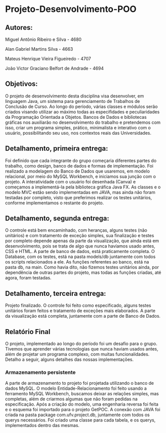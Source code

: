 # Projeto-Desenvolvimento-POO

## Autores:

Miguel Antônio Ribeiro e Silva - 4680

Alan Gabriel Martins Silva - 4663

Mateus Henrique Vieira Figueiredo - 4707

João Victor Graciano Belfort de Andrade - 4694

## Objetivos:

O projeto de desenvolvimento desta disciplina visa desenvolver, em linguagem Java, um sistema para gerenciamento de Trabalhos de Conclusão de Curso.
Ao longo do período, várias classes e módulos serão criados visando utilizar ao máximo todas as especifidades e  peculiaridades da Programação Orientada a Objetos.
Bancos de Dados e bibliotecas gráficas nos auxiliarão no desenvolvimento do trabalho e pretendemos com isso, criar um programa simples, prático, minimalista e  interativo com o usuário, possibilitando seu uso, nos contextos reais das Universidades.

## Detalhamento, primeira entrega:

Foi definido que cada integrante do grupo começaria diferentes partes do trabalho, como design, banco de dados e formas de implementação. Foi realizado a modelagem do Banco de Dados que usaremos, em modelo relacional, por meio do MySQL Workbench, e iniciamos sua junção com o projeto. A interatividade com o usuário foi desenhada (Canva) e começamos a implementá-la pela biblioteca gráfica Java FX. As classes e o modelo MVC estão sendo implementadas em JAVA, mas ainda não foram testadas por completo, visto que preferimos realizar os testes unitários, conforme implementamos o restante do projeto.

## Detalhamento, segunda entrega:

O controle está bem encaminhado, com heranças, alguns testes (não unitários) e com tratamento de exceção simples, sua finalização e testes por completo depende apenas da parte da visualização, que ainda está em desenvolvimento, pois se trata de algo que nunca havíamos usado antes, CSS e HTML. A parte de banco de dados, está praticamente completa. O Database, com os testes, está na pasta models/db juntamente com todos os scripts relacionados a ele. As funções referentes ao banco, está na pasta db, na main. Como havia dito, não fizemos testes unitários ainda, por dependência de outras partes do projeto, mas todas as funções criadas, até agora, foram testadas.

## Detalhamento, terceira entrega:

Projeto finalizado. O controle foi feito como especificado, alguns testes unitários foram feitos e tratamento de exceções mais elaborados. A parte da visualização está completa, juntamente com a parte de Banco de Dados.

## Relatório Final

O projeto, implementado ao longo do período foi um desafio para o grupo. Tivemos que aprender várias tecnologias que nunca haviam usados antes, além de projetar um programa complexo, com muitas funcionalidades. Detalho a seguir, alguns detalhes das nossas implementações.

### Armazenamento persistente

A parte de armazenamento to projeto foi projetada utilizando o banco de dados MySQL. O modelo Entidade-Relacionamento foi feito usando a ferramento MySQL Workbench, buscamos deixar as relações simples, mas completas, além de criarmos algumas que não foram pedidas na especificação. Após a criação do modelo, uma engenharia reversa foi feita e o esquema foi importado para o projeto GetPOC. A conexão com JAVA foi criada na pasta package com.ufv.project.db, juntamente com todos os querys necessários. Foi criado uma classe para cada tabela, e os querys, implementados dentro das mesmas.



